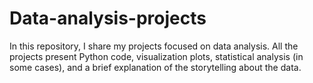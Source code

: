 # Data-analysis-projects

In this repository, I share my projects focused on data analysis. All the projects present Python code, visualization plots, statistical analysis (in some cases), and a brief explanation of the storytelling about the data.
